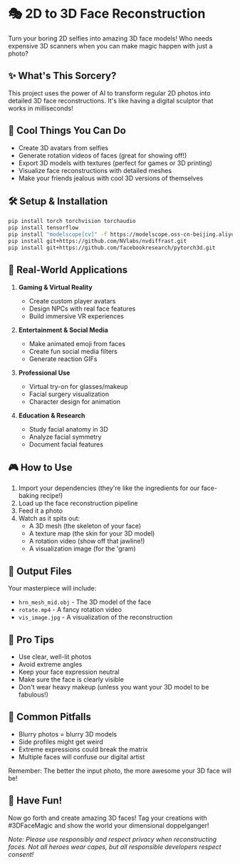 # 🎭 2D to 3D Face Reconstruction 

Turn your boring 2D selfies into amazing 3D face models! Who needs expensive 3D scanners when you can make magic happen with just a photo? 

## ✨ What's This Sorcery?

This project uses the power of AI to transform regular 2D photos into detailed 3D face reconstructions. It's like having a digital sculptor that works in milliseconds!

## 🚀 Cool Things You Can Do

- Create 3D avatars from selfies
- Generate rotation videos of faces (great for showing off!)
- Export 3D models with textures (perfect for games or 3D printing)
- Visualize face reconstructions with detailed meshes
- Make your friends jealous with cool 3D versions of themselves

## 🛠️ Setup & Installation

```bash
pip install torch torchvision torchaudio
pip install tensorflow
pip install "modelscope[cv]" -f https://modelscope.oss-cn-beijing.aliyuncs.com/releases/repo.html
pip install git+https://github.com/NVlabs/nvdiffrast.git
pip install git+https://github.com/facebookresearch/pytorch3d.git
```

## 🎯 Real-World Applications

1. **Gaming & Virtual Reality**
   - Create custom player avatars
   - Design NPCs with real face features
   - Build immersive VR experiences

2. **Entertainment & Social Media**
   - Make animated emoji from faces
   - Create fun social media filters
   - Generate reaction GIFs

3. **Professional Use**
   - Virtual try-on for glasses/makeup
   - Facial surgery visualization
   - Character design for animation

4. **Education & Research**
   - Study facial anatomy in 3D
   - Analyze facial symmetry
   - Document facial features

## 🎮 How to Use

1. Import your dependencies (they're like the ingredients for our face-baking recipe!)
2. Load up the face reconstruction pipeline
3. Feed it a photo
4. Watch as it spits out:
   - A 3D mesh (the skeleton of your face)
   - A texture map (the skin for your 3D model)
   - A rotation video (show off that jawline!)
   - A visualization image (for the 'gram)

## 📝 Output Files

Your masterpiece will include:
- `hrn_mesh_mid.obj` - The 3D model of the face
- `rotate.mp4` - A fancy rotation video
- `vis_image.jpg` - A visualization of the reconstruction

## 🎨 Pro Tips

- Use clear, well-lit photos
- Avoid extreme angles
- Keep your face expression neutral
- Make sure the face is clearly visible
- Don't wear heavy makeup (unless you want your 3D model to be fabulous!)

## 🚫 Common Pitfalls

- Blurry photos = blurry 3D models
- Side profiles might get weird
- Extreme expressions could break the matrix
- Multiple faces will confuse our digital artist

Remember: The better the input photo, the more awesome your 3D face will be! 

## 🎉 Have Fun!

Now go forth and create amazing 3D faces! Tag your creations with #3DFaceMagic and show the world your dimensional doppelganger! 

*Note: Please use responsibly and respect privacy when reconstructing faces. Not all heroes wear capes, but all responsible developers respect consent!*
